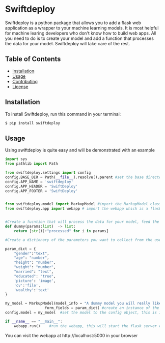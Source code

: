# Swiftdeploy

Swiftdeploy is a python package that allows you to add a flask web application as a wrapper to your machine learning models. It is most helpful for machine learing developers who don't know how to build web apps. All you need to do is to create your model and add a function that processes the data for your model. Swiftdeploy will take care of the rest.

## Table of Contents

- [Installation](#installation)
- [Usage](#usage)
- [Contributing](#contributing)
- [License](#license)

## Installation

To install Swiftdeploy, run this command in your terminal:

```sh
$ pip install swiftdeploy
```

## Usage

Using swiftdeploy is quite easy and will be demonstrated with an example

```python
import sys 
from pathlib import Path

from swiftdeploy.settings import config
config.BASE_DIR = Path(__file__).resolve().parent #set the base directory of the project
config.APP_NAME = 'swiftdeploy'
config.APP_HEADER = 'SwiftDeploy'
config.APP_FOOTER = 'SwiftDeploy'


from swiftdeploy.model import MarkupModel #import the MarkupModel class
from swiftdeploy.app import webapp # import the webapp which is a flask app


#Create a fucntion that will process the data for your model, feed the model and return the result
def dummy(params:list)  -> list:
    return [str(i)+"processed" for i in params]

#Create a dictionary of the parameters you want to collect from the user, note that the values in the dict should match the html input types

param_dict = {
    "gender":"text",
    "age": "number",
    "height": "number",
    "weight": "number",
    "married": "text",
    "educated": "true",
    'picture': 'image',
    'cv':'file',
    'wealthy':'text'
}

my_model = MarkupModel(model_info = "A dummy model you will really like", model_func = dummy, 
                  form_fields = param_dict) #create an instance of the MarkupModel class
config.model = my_model  #set the model to the config object, this is important for the webapp to work

if __name__ == "__main__":
    webapp.run()    #run the webapp, this will start the flask server on port 5000, you can change the run parameters to suit your needs, e.g webapp.run(host="localhost", port=8080, debug=True)
```

You can visit the webapp at http://localhost:5000 in your browser

